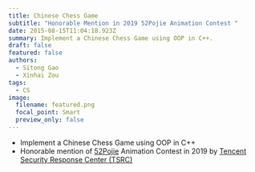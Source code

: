 ```yaml
---
title: Chinese Chess Game
subtitle: "Honorable Mention in 2019 52Pojie Animation Contest "
date: 2015-08-15T11:04:18.923Z
summary: Implement a Chinese Chess Game using OOP in C++.
draft: false
featured: false
authors:
  - Sitong Gao
  - Xinhai Zou
tags:
  - CS
image:
  filename: featured.png
  focal_point: Smart
  preview_only: false
---
```

 - Implement a Chinese Chess Game using OOP in C++
 - Honorable mention of [52Pojie](https://www.52pojie.cn/) Animation Contest in 2019 by [Tencent Security Response Center (TSRC)](https://en.security.tencent.com/)
